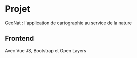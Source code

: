 # Projet

GeoNat : l'application de cartographie au service de la nature

## Frontend

Avec Vue JS, Bootstrap et Open Layers

